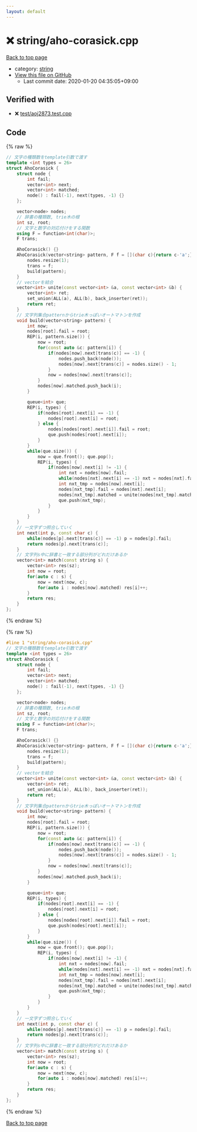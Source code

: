 ```yaml
---
layout: default
---
```


<!-- mathjax config similar to math.stackexchange -->
<script type="text/javascript" async
  src="https://cdnjs.cloudflare.com/ajax/libs/mathjax/2.7.5/MathJax.js?config=TeX-MML-AM_CHTML">
</script>
<script type="text/x-mathjax-config">
  MathJax.Hub.Config({
    TeX: { equationNumbers: { autoNumber: "AMS" }},
    tex2jax: {
      inlineMath: [ ['$','$'] ],
      processEscapes: true
    },
    "HTML-CSS": { matchFontHeight: false },
    displayAlign: "left",
    displayIndent: "2em"
  });
</script>

<script type="text/javascript" src="https://cdnjs.cloudflare.com/ajax/libs/jquery/3.4.1/jquery.min.js"></script>
<script src="https://cdn.jsdelivr.net/npm/jquery-balloon-js@1.1.2/jquery.balloon.min.js" integrity="sha256-ZEYs9VrgAeNuPvs15E39OsyOJaIkXEEt10fzxJ20+2I=" crossorigin="anonymous"></script>
<script type="text/javascript" src="../../assets/js/copy-button.js"></script>
<link rel="stylesheet" href="../../assets/css/copy-button.css" />


# :x: string/aho-corasick.cpp

<a href="../../index.html">Back to top page</a>

* category: <a href="../../index.html#b45cffe084dd3d20d928bee85e7b0f21">string</a>
* <a href="{{ site.github.repository_url }}/blob/master/string/aho-corasick.cpp">View this file on GitHub</a>
    - Last commit date: 2020-01-20 04:35:05+09:00




## Verified with

* :x: <a href="../../verify/test/aoj2873.test.cpp.html">test/aoj2873.test.cpp</a>


## Code

<a id="unbundled"></a>
{% raw %}
```cpp
// 文字の種類数をtemplate引数で渡す
template <int types = 26>
struct AhoCorasick {
    struct node {
        int fail;
        vector<int> next;
        vector<int> matched;
        node() : fail(-1), next(types, -1) {}
    };

    vector<node> nodes;
    // 辞書の種類数, trie木の根
    int sz, root;
    // 文字と数字の対応付けをする関数
    using F = function<int(char)>;
    F trans;

    AhoCorasick() {}
    AhoCorasick(vector<string> pattern, F f = [](char c){return c-'a';}) :  sz(pattern.size()), root(0) {
        nodes.resize(1);
        trans = f;
        build(pattern);
    }
    // vectorを結合
    vector<int> unite(const vector<int> &a, const vector<int> &b) {
        vector<int> ret;
        set_union(ALL(a), ALL(b), back_inserter(ret));
        return ret;
    }
    // 文字列集合patternからtrie木っぽいオートマトンを作成
    void build(vector<string> pattern) {
        int now;
        nodes[root].fail = root;
        REP(i, pattern.size()) {
            now = root;
            for(const auto &c: pattern[i]) {
                if(nodes[now].next[trans(c)] == -1) {
                    nodes.push_back(node());
                    nodes[now].next[trans(c)] = nodes.size() - 1;
                }
                now = nodes[now].next[trans(c)];
            }
            nodes[now].matched.push_back(i);
        }

        queue<int> que;
        REP(i, types) {
            if(nodes[root].next[i] == -1) {
                nodes[root].next[i] = root;
            } else {
                nodes[nodes[root].next[i]].fail = root;
                que.push(nodes[root].next[i]);
            }
        }
        while(que.size()) {
            now = que.front(); que.pop();
            REP(i, types) {
                if(nodes[now].next[i] != -1) {
                    int nxt = nodes[now].fail;
                    while(nodes[nxt].next[i] == -1) nxt = nodes[nxt].fail;
                    int nxt_tmp = nodes[now].next[i];
                    nodes[nxt_tmp].fail = nodes[nxt].next[i];
                    nodes[nxt_tmp].matched = unite(nodes[nxt_tmp].matched, nodes[nodes[nxt].next[i]].matched);
                    que.push(nxt_tmp);
                }
            }
        }
    }
    // 一文字ずつ照合していく
    int next(int p, const char c) {
        while(nodes[p].next[trans(c)] == -1) p = nodes[p].fail;
        return nodes[p].next[trans(c)];
    }
    // 文字列s中に辞書と一致する部分列がどれだけあるか
    vector<int> match(const string s) {
        vector<int> res(sz);
        int now = root;
        for(auto c : s) {
            now = next(now, c);
            for(auto i : nodes[now].matched) res[i]++;
        }
        return res;
    }
};

```
{% endraw %}

<a id="bundled"></a>
{% raw %}
```cpp
#line 1 "string/aho-corasick.cpp"
// 文字の種類数をtemplate引数で渡す
template <int types = 26>
struct AhoCorasick {
    struct node {
        int fail;
        vector<int> next;
        vector<int> matched;
        node() : fail(-1), next(types, -1) {}
    };

    vector<node> nodes;
    // 辞書の種類数, trie木の根
    int sz, root;
    // 文字と数字の対応付けをする関数
    using F = function<int(char)>;
    F trans;

    AhoCorasick() {}
    AhoCorasick(vector<string> pattern, F f = [](char c){return c-'a';}) :  sz(pattern.size()), root(0) {
        nodes.resize(1);
        trans = f;
        build(pattern);
    }
    // vectorを結合
    vector<int> unite(const vector<int> &a, const vector<int> &b) {
        vector<int> ret;
        set_union(ALL(a), ALL(b), back_inserter(ret));
        return ret;
    }
    // 文字列集合patternからtrie木っぽいオートマトンを作成
    void build(vector<string> pattern) {
        int now;
        nodes[root].fail = root;
        REP(i, pattern.size()) {
            now = root;
            for(const auto &c: pattern[i]) {
                if(nodes[now].next[trans(c)] == -1) {
                    nodes.push_back(node());
                    nodes[now].next[trans(c)] = nodes.size() - 1;
                }
                now = nodes[now].next[trans(c)];
            }
            nodes[now].matched.push_back(i);
        }

        queue<int> que;
        REP(i, types) {
            if(nodes[root].next[i] == -1) {
                nodes[root].next[i] = root;
            } else {
                nodes[nodes[root].next[i]].fail = root;
                que.push(nodes[root].next[i]);
            }
        }
        while(que.size()) {
            now = que.front(); que.pop();
            REP(i, types) {
                if(nodes[now].next[i] != -1) {
                    int nxt = nodes[now].fail;
                    while(nodes[nxt].next[i] == -1) nxt = nodes[nxt].fail;
                    int nxt_tmp = nodes[now].next[i];
                    nodes[nxt_tmp].fail = nodes[nxt].next[i];
                    nodes[nxt_tmp].matched = unite(nodes[nxt_tmp].matched, nodes[nodes[nxt].next[i]].matched);
                    que.push(nxt_tmp);
                }
            }
        }
    }
    // 一文字ずつ照合していく
    int next(int p, const char c) {
        while(nodes[p].next[trans(c)] == -1) p = nodes[p].fail;
        return nodes[p].next[trans(c)];
    }
    // 文字列s中に辞書と一致する部分列がどれだけあるか
    vector<int> match(const string s) {
        vector<int> res(sz);
        int now = root;
        for(auto c : s) {
            now = next(now, c);
            for(auto i : nodes[now].matched) res[i]++;
        }
        return res;
    }
};

```
{% endraw %}

<a href="../../index.html">Back to top page</a>

